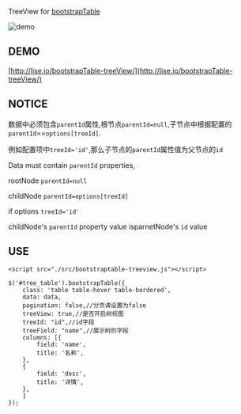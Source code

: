 TreeView for [bootstrapTable](https://github.com/wenzhixin/bootstrap-table)


![demo](https://raw.githubusercontent.com/lslvxy/bootstrapTable-treeView/master/assets/demo.png)

## DEMO

[http://lise.io/bootstrapTable-treeView/](http://lise.io/bootstrapTable-treeView/)

## NOTICE

数据中必须包含`parentId`属性,根节点`parentId=null`,子节点中根据配置的`parentId`==`options[treeId]`.

例如配置项中`treeId='id'`,那么子节点的`parentId`属性值为父节点的`id`

Data must contain `parentId` properties,

rootNode `parentId=null`

childNode `parentId=options[treeId]`

if options `treeId='id'`

childNode's `parentId` property value isparnetNode's `id` value


## USE

```
<script src="./src/bootstraptable-treeview.js"></script>
  
$('#tree_table').bootstrapTable({
    class: 'table table-hover table-bordered',
    data: data,
    pagination: false,//分页请设置为false
    treeView: true,//是否开启树视图
    treeId: "id",//id字段
    treeField: "name",//展示树的字段
    columns: [{
        field: 'name',
        title: '名称',
    },
    {
        field: 'desc',
        title: '详情',
    },
    ]
});
```
